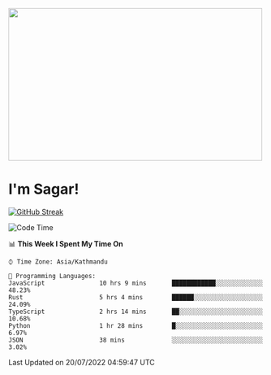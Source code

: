 
<img src="https://media.giphy.com/media/3ornk57KwDXf81rjWM/giphy.gif" width="500" height="300" frameBorder="0" class="giphy-embed" allowFullScreen></img>

#   I'm Sagar!
[![GitHub Streak](https://github-readme-streak-stats.herokuapp.com/?user=sgr2848)](https://git.io/streak-stats)
<!--START_SECTION:waka-->
![Code Time](http://img.shields.io/badge/Code%20Time-0%20secs-blue)

📊 **This Week I Spent My Time On** 

```text
⌚︎ Time Zone: Asia/Kathmandu

💬 Programming Languages: 
JavaScript               10 hrs 9 mins       ████████████░░░░░░░░░░░░░   48.23% 
Rust                     5 hrs 4 mins        ██████░░░░░░░░░░░░░░░░░░░   24.09% 
TypeScript               2 hrs 14 mins       ██░░░░░░░░░░░░░░░░░░░░░░░   10.68% 
Python                   1 hr 28 mins        █░░░░░░░░░░░░░░░░░░░░░░░░   6.97% 
JSON                     38 mins             ░░░░░░░░░░░░░░░░░░░░░░░░░   3.02%

```


 Last Updated on 20/07/2022 04:59:47 UTC
<!--END_SECTION:waka-->
